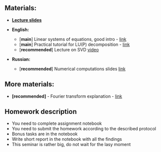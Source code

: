 ## Materials:
* [__Lecture slides__](https://github.com/Aelphy/ISC2018/tree/fall2018/week2/Lecture.pdf)

* __English:__
  * [__main__] Linear systems of equations, good intro - [link](http://www.cs.tau.ac.il/~dcor/Graphics/adv-slides/Solving.pdf)
  * [__main__] Practical tutorial for LU(P) decomposition - [link](https://www.quantstart.com/articles/LU-Decomposition-in-Python-and-NumPy)
  * [__recommended__] Lecture on SVD  [video](https://www.youtube.com/watch?v=F-nfsSq42ow&frags=pl%2Cwn)
* __Russian:__
  * [__recommended__] Numerical computations slides [link](http://compmathgroup.github.io/compmath-slides/) 

## More materials:
* __[recommended]__ - Fourier transform explanation - [link](https://betterexplained.com/articles/an-interactive-guide-to-the-fourier-transform/)


## Homework description
* You need to complete assignment notebook
* You need to submit the homework according to the described protocol
* Bonus tasks are in the notebook
* Write short report in the notebook with all the findings
* This seminar is rather big, do not wait for the lasy moment

